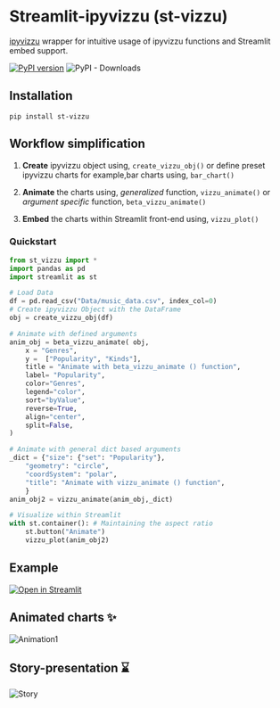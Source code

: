 # Streamlit-ipyvizzu (st-vizzu)
[ipyvizzu](https://github.com/vizzuhq/ipyvizzu) wrapper for intuitive usage of ipyvizzu functions and Streamlit embed support.

[![PyPI version](https://badge.fury.io/py/st-vizzu.svg)](https://badge.fury.io/py/st-vizzu)
![PyPI - Downloads](https://img.shields.io/pypi/dm/st-vizzu)


## Installation 
```console
pip install st-vizzu
```

## Workflow simplification 

1. **Create** ipyvizzu object using,
`create_vizzu_obj()`
or define preset ipyvizzu charts for example,bar charts using, `bar_chart()`

2. **Animate** the charts using, _generalized_ function, `vizzu_animate()` or _argument specific_ function, `beta_vizzu_animate()`

3. **Embed** the charts within Streamlit front-end using, `vizzu_plot()`

### Quickstart
```python
from st_vizzu import *
import pandas as pd
import streamlit as st

# Load Data
df = pd.read_csv("Data/music_data.csv", index_col=0)
# Create ipyvizzu Object with the DataFrame
obj = create_vizzu_obj(df)

# Animate with defined arguments 
anim_obj = beta_vizzu_animate( obj,
    x = "Genres",
    y =  ["Popularity", "Kinds"],
    title = "Animate with beta_vizzu_animate () function",
    label= "Popularity",
    color="Genres",
    legend="color",
    sort="byValue",
    reverse=True,
    align="center",
    split=False,
)

# Animate with general dict based arguments 
_dict = {"size": {"set": "Popularity"}, 
    "geometry": "circle",
    "coordSystem": "polar",
    "title": "Animate with vizzu_animate () function",
    }
anim_obj2 = vizzu_animate(anim_obj,_dict)

# Visualize within Streamlit
with st.container(): # Maintaining the aspect ratio
    st.button("Animate")
    vizzu_plot(anim_obj2)

```

## Example

[![Open in Streamlit](https://static.streamlit.io/badges/streamlit_badge_black_white.svg)](https://avrabyt-streamlit-ipyvizzu-app-f69fjd.streamlitapp.com)

## Animated charts ✨
![Animation1](https://github.com/avrabyt/Streamlit-ipyvizzu/blob/main/Resources/animation.gif)

## Story-presentation ⌛️
![Story](https://github.com/avrabyt/Streamlit-ipyvizzu/blob/main/Resources/story.gif)
